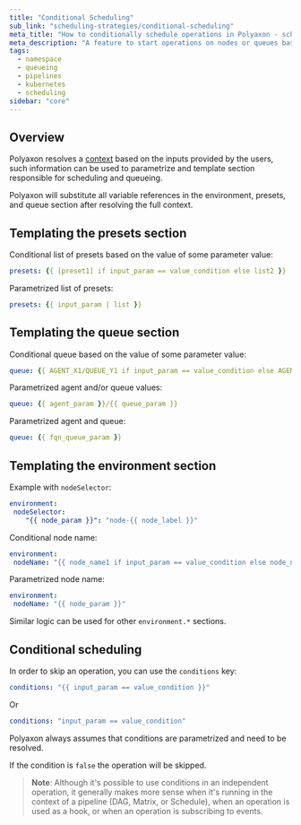 ```yaml
---
title: "Conditional Scheduling"
sub_link: "scheduling-strategies/conditional-scheduling"
meta_title: "How to conditionally schedule operations in Polyaxon - scheduling strategies"
meta_description: "A feature to start operations on nodes or queues based on inputs data or to completely skip scheduling."
tags:
  - namespace
  - queueing
  - pipelines
  - kubernetes
  - scheduling
sidebar: "core"
---
```


## Overview

Polyaxon resolves a [context](/docs/core/context/) based on the inputs provided by the users, such information can be used to parametrize and template section responsible for scheduling and queueing.

Polyaxon will substitute all variable references in the environment, presets, and queue section after resolving the full context.

## Templating the presets section

Conditional list of presets based on the value of some parameter value:

```yaml
presets: {{ [preset1] if input_param == value_condition else list2 }}
```

Parametrized list of presets:

```yaml
presets: {{ input_param | list }}
```

## Templating the queue section

Conditional queue based on the value of some parameter value:

```yaml
queue: {{ AGENT_X1/QUEUE_Y1 if input_param == value_condition else AGENT_2/QUEUE_2 }}
```

Parametrized agent and/or queue values:

```yaml
queue: {{ agent_param }}/{{ queue_param }}
```

Parametrized agent and queue:

```yaml
queue: {{ fqn_queue_param }}
```


## Templating the environment section

Example with `nodeSelector`:

```yaml
environment:
 nodeSelector:
    "{{ node_param }}": "node-{{ node_label }}"
```

Conditional node name:

```yaml
environment:
 nodeName: "{{ node_name1 if input_param == value_condition else node_name2 }}"
```

Parametrized node name:

```yaml
environment:
 nodeName: "{{ node_param }}"
```

Similar logic can be used for other `environment.*` sections.

## Conditional scheduling

In order to skip an operation, you can use the `conditions` key:

```yaml
conditions: "{{ input_param == value_condition }}"
```

Or

```yaml
conditions: "input_param == value_condition"
```

Polyaxon always assumes that conditions are parametrized and need to be resolved.

If the condition is `false` the operation will be skipped.

> **Note**: Although it's possible to use conditions in an independent operation,
> it generally makes more sense when it's running in the context of a pipeline (DAG, Matrix, or Schedule), when an operation is used as a hook, or when an operation is subscribing to events.

